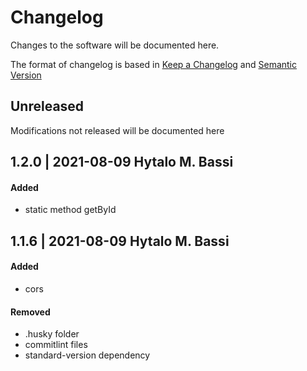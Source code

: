 # Changelog

Changes to the software will be documented here.

The format of changelog is based in [Keep a Changelog](https://keepachangelog.com/en/1.0.0/) and [Semantic Version](https://semver.org/spec/v2.0.0.html)

## Unreleased

Modifications not released will be documented here

## 1.2.0 | 2021-08-09 Hytalo M. Bassi

#### Added

- static method getById

## 1.1.6 | 2021-08-09 Hytalo M. Bassi

#### Added

- cors

#### Removed

- .husky folder
- commitlint files
- standard-version dependency
